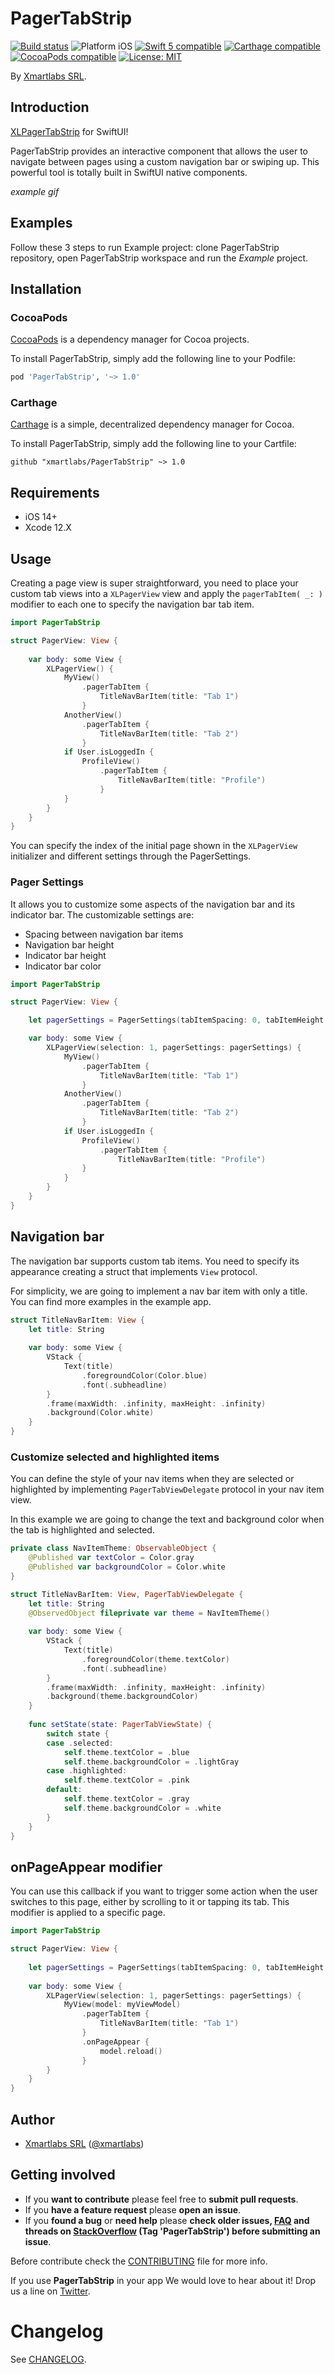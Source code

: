 # PagerTabStrip

<p align="left">
<a href="https://travis-ci.org/xmartlabs/PagerTabStrip"><img src="https://travis-ci.org/xmartlabs/PagerTabStrip.svg?branch=master" alt="Build status" /></a>
<img src="https://img.shields.io/badge/platform-iOS-blue.svg?style=flat" alt="Platform iOS" />
<a href="https://developer.apple.com/swift"><img src="https://img.shields.io/badge/swift4-compatible-4BC51D.svg?style=flat" alt="Swift 5 compatible" /></a>
<a href="https://github.com/Carthage/Carthage"><img src="https://img.shields.io/badge/Carthage-compatible-4BC51D.svg?style=flat" alt="Carthage compatible" /></a>
<a href="https://cocoapods.org/pods/XLActionController"><img src="https://img.shields.io/cocoapods/v/PagerTabStrip.svg" alt="CocoaPods compatible" /></a>
<a href="https://raw.githubusercontent.com/xmartlabs/PagerTabStrip/master/LICENSE"><img src="http://img.shields.io/badge/license-MIT-blue.svg?style=flat" alt="License: MIT" /></a>
</p>

By [Xmartlabs SRL](http://xmartlabs.com).

## Introduction

[XLPagerTabStrip](https://github.com/xmartlabs/XLPagerTabStrip) for SwiftUI!

PagerTabStrip provides an interactive component that allows the user to navigate between pages using a custom navigation bar or swiping up. This powerful tool is totally built in SwiftUI native components. 

*example gif*


## Examples

Follow these 3 steps to run Example project: clone PagerTabStrip repository, open PagerTabStrip workspace and run the *Example* project.


## Installation

### CocoaPods

[CocoaPods](https://cocoapods.org/) is a dependency manager for Cocoa projects.

To install PagerTabStrip, simply add the following line to your Podfile:

```ruby
pod 'PagerTabStrip', '~> 1.0'
```

### Carthage

[Carthage](https://github.com/Carthage/Carthage) is a simple, decentralized dependency manager for Cocoa.

To install PagerTabStrip, simply add the following line to your Cartfile:

```ogdl
github "xmartlabs/PagerTabStrip" ~> 1.0
```

## Requirements

- iOS 14+
- Xcode 12.X

## Usage

Creating a page view is super straightforward, you need to place your custom tab views into a `XLPagerView` view and apply the `pagerTabItem( _: )` modifier to each one to specify the navigation bar tab item. 

```swift
import PagerTabStrip

struct PagerView: View {
    
    var body: some View {
        XLPagerView() {
            MyView()
                .pagerTabItem {
                    TitleNavBarItem(title: "Tab 1")
                }
            AnotherView()
                .pagerTabItem {
                    TitleNavBarItem(title: "Tab 2")
                }
            if User.isLoggedIn {
                ProfileView()
                    .pagerTabItem {
                        TitleNavBarItem(title: "Profile")
                    }
            }
        }
    }
}
```

You can specify the index of the initial page shown in the `XLPagerView` initializer and different settings through the PagerSettings.

### Pager Settings

It allows you to customize some aspects of the navigation bar and its indicator bar. The customizable settings are:

- Spacing between navigation bar items
- Navigation bar height
- Indicator bar height
- Indicator bar color

```swift
import PagerTabStrip

struct PagerView: View {

	let pagerSettings = PagerSettings(tabItemSpacing: 0, tabItemHeight: 50, indicatorBarHeight: 2, indicatorBarColor: Color.blue)

	var body: some View {
		XLPagerView(selection: 1, pagerSettings: pagerSettings) {
			MyView()
				.pagerTabItem {
					TitleNavBarItem(title: "Tab 1")
				}
			AnotherView()
				.pagerTabItem {
					TitleNavBarItem(title: "Tab 2")
				}
			if User.isLoggedIn {
				ProfileView()
					.pagerTabItem {
						TitleNavBarItem(title: "Profile")
				}
			}
		}
	}
}
```

## Navigation bar

The navigation bar supports custom tab items. You need to specify its appearance creating a struct that implements `View` protocol. 

For simplicity, we are going to implement a nav bar item with only a title. You can find more examples in the example app.

```swift
struct TitleNavBarItem: View {
    let title: String
    
    var body: some View {
        VStack {
            Text(title)
                .foregroundColor(Color.blue)
                .font(.subheadline)
        }
        .frame(maxWidth: .infinity, maxHeight: .infinity)
        .background(Color.white)
    }
}
```

### Customize selected and highlighted items

You can define the style of your nav items when they are selected or highlighted by implementing `PagerTabViewDelegate` protocol in your nav item view. 



In this example we are going to change the text and background color when the tab is highlighted and selected.

```swift
private class NavItemTheme: ObservableObject {
    @Published var textColor = Color.gray
    @Published var backgroundColor = Color.white
}

struct TitleNavBarItem: View, PagerTabViewDelegate {
    let title: String
    @ObservedObject fileprivate var theme = NavItemTheme()
    
    var body: some View {
        VStack {
            Text(title)
                .foregroundColor(theme.textColor)
                .font(.subheadline)
        }
        .frame(maxWidth: .infinity, maxHeight: .infinity)
        .background(theme.backgroundColor)
    }
    
    func setState(state: PagerTabViewState) {
        switch state {
        case .selected:
            self.theme.textColor = .blue
            self.theme.backgroundColor = .lightGray
        case .highlighted:
            self.theme.textColor = .pink
        default:
            self.theme.textColor = .gray
            self.theme.backgroundColor = .white
        }
    }
}
```

## onPageAppear modifier

You can use this callback if you want to trigger some action when the user switches to this page, either by scrolling to it or tapping its tab. This modifier is applied to a specific page. 

```swift
import PagerTabStrip

struct PagerView: View {
    
    let pagerSettings = PagerSettings(tabItemSpacing: 0, tabItemHeight: 50, indicatorBarHeight: 2, indicatorBarColor: Color.blue)
    
    var body: some View {
        XLPagerView(selection: 1, pagerSettings: pagerSettings) {
            MyView(model: myViewModel)
                .pagerTabItem {
                    TitleNavBarItem(title: "Tab 1")
                }
                .onPageAppear {
                    model.reload()
                }
        }
    }
}
```

## Author

* [Xmartlabs SRL](https://github.com/xmartlabs) ([@xmartlabs](https://twitter.com/xmartlabs))

## Getting involved

* If you **want to contribute** please feel free to **submit pull requests**.
* If you **have a feature request** please **open an issue**.
* If you **found a bug** or **need help** please **check older issues, [FAQ](#faq) and threads on [StackOverflow](http://stackoverflow.com/questions/tagged/PagerTabStrip) (Tag 'PagerTabStrip') before submitting an issue**.

Before contribute check the [CONTRIBUTING](https://github.com/xmartlabs/PagerTabStrip/blob/master/CONTRIBUTING.md) file for more info.

If you use **PagerTabStrip** in your app We would love to hear about it! Drop us a line on [Twitter](https://twitter.com/xmartlabs).

# Changelog

See [CHANGELOG](CHANGELOG.md).
